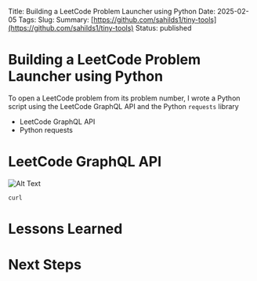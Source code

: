 Title: Building a LeetCode Problem Launcher using Python
Date: 2025-02-05
Tags:
Slug: 
Summary: [https://github.com/sahilds1/tiny-tools](https://github.com/sahilds1/tiny-tools)
Status: published

#  Building a LeetCode Problem Launcher using Python

To open a LeetCode problem from its problem number, I wrote a Python
script  using the LeetCode GraphQL API  and  the Python `requests` library

- LeetCode GraphQL API
- Python requests


# LeetCode GraphQL API

![Alt Text]({static}/images/screenshot.png)


```
curl 
```


# Lessons Learned 


# Next Steps